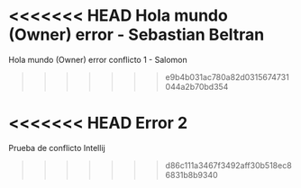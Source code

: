<<<<<<< HEAD
Hola mundo (Owner) error - Sebastian Beltran 
=======
Hola mundo (Owner) error conflicto 1 - Salomon
>>>>>>> e9b4b031ac780a82d0315674731044a2b70bd354

<<<<<<< HEAD
Error 2 
=======
Prueba de conflicto Intellij 
>>>>>>> d86c111a3467f3492aff30b518ec86831b8b9340
